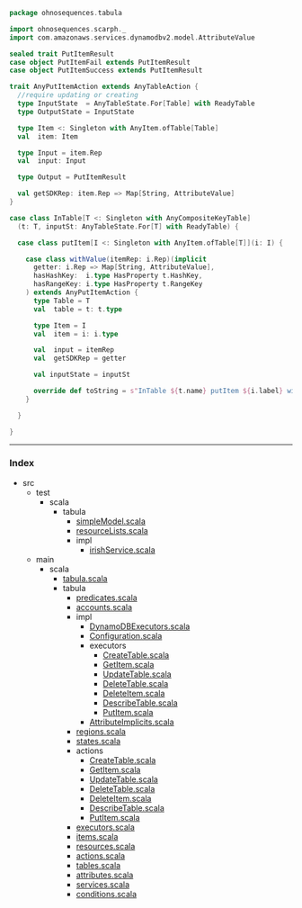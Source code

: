 
```scala
package ohnosequences.tabula

import ohnosequences.scarph._
import com.amazonaws.services.dynamodbv2.model.AttributeValue

sealed trait PutItemResult
case object PutItemFail extends PutItemResult
case object PutItemSuccess extends PutItemResult

trait AnyPutItemAction extends AnyTableAction {
  //require updating or creating
  type InputState  = AnyTableState.For[Table] with ReadyTable
  type OutputState = InputState

  type Item <: Singleton with AnyItem.ofTable[Table]
  val  item: Item

  type Input = item.Rep
  val  input: Input

  type Output = PutItemResult

  val getSDKRep: item.Rep => Map[String, AttributeValue]
}

case class InTable[T <: Singleton with AnyCompositeKeyTable]
  (t: T, inputSt: AnyTableState.For[T] with ReadyTable) {

  case class putItem[I <: Singleton with AnyItem.ofTable[T]](i: I) {

    case class withValue(itemRep: i.Rep)(implicit
      getter: i.Rep => Map[String, AttributeValue],
      hasHashKey:  i.type HasProperty t.HashKey,
      hasRangeKey: i.type HasProperty t.RangeKey
    ) extends AnyPutItemAction {
      type Table = T
      val  table = t: t.type

      type Item = I
      val  item = i: i.type

      val  input = itemRep
      val  getSDKRep = getter

      val inputState = inputSt

      override def toString = s"InTable ${t.name} putItem ${i.label} withValue ${itemRep}"
    }

  }

}

```


------

### Index

+ src
  + test
    + scala
      + tabula
        + [simpleModel.scala][test/scala/tabula/simpleModel.scala]
        + [resourceLists.scala][test/scala/tabula/resourceLists.scala]
        + impl
          + [irishService.scala][test/scala/tabula/impl/irishService.scala]
  + main
    + scala
      + [tabula.scala][main/scala/tabula.scala]
      + tabula
        + [predicates.scala][main/scala/tabula/predicates.scala]
        + [accounts.scala][main/scala/tabula/accounts.scala]
        + impl
          + [DynamoDBExecutors.scala][main/scala/tabula/impl/DynamoDBExecutors.scala]
          + [Configuration.scala][main/scala/tabula/impl/Configuration.scala]
          + executors
            + [CreateTable.scala][main/scala/tabula/impl/executors/CreateTable.scala]
            + [GetItem.scala][main/scala/tabula/impl/executors/GetItem.scala]
            + [UpdateTable.scala][main/scala/tabula/impl/executors/UpdateTable.scala]
            + [DeleteTable.scala][main/scala/tabula/impl/executors/DeleteTable.scala]
            + [DeleteItem.scala][main/scala/tabula/impl/executors/DeleteItem.scala]
            + [DescribeTable.scala][main/scala/tabula/impl/executors/DescribeTable.scala]
            + [PutItem.scala][main/scala/tabula/impl/executors/PutItem.scala]
          + [AttributeImplicits.scala][main/scala/tabula/impl/AttributeImplicits.scala]
        + [regions.scala][main/scala/tabula/regions.scala]
        + [states.scala][main/scala/tabula/states.scala]
        + actions
          + [CreateTable.scala][main/scala/tabula/actions/CreateTable.scala]
          + [GetItem.scala][main/scala/tabula/actions/GetItem.scala]
          + [UpdateTable.scala][main/scala/tabula/actions/UpdateTable.scala]
          + [DeleteTable.scala][main/scala/tabula/actions/DeleteTable.scala]
          + [DeleteItem.scala][main/scala/tabula/actions/DeleteItem.scala]
          + [DescribeTable.scala][main/scala/tabula/actions/DescribeTable.scala]
          + [PutItem.scala][main/scala/tabula/actions/PutItem.scala]
        + [executors.scala][main/scala/tabula/executors.scala]
        + [items.scala][main/scala/tabula/items.scala]
        + [resources.scala][main/scala/tabula/resources.scala]
        + [actions.scala][main/scala/tabula/actions.scala]
        + [tables.scala][main/scala/tabula/tables.scala]
        + [attributes.scala][main/scala/tabula/attributes.scala]
        + [services.scala][main/scala/tabula/services.scala]
        + [conditions.scala][main/scala/tabula/conditions.scala]

[test/scala/tabula/simpleModel.scala]: ../../../../test/scala/tabula/simpleModel.scala.md
[test/scala/tabula/resourceLists.scala]: ../../../../test/scala/tabula/resourceLists.scala.md
[test/scala/tabula/impl/irishService.scala]: ../../../../test/scala/tabula/impl/irishService.scala.md
[main/scala/tabula.scala]: ../../tabula.scala.md
[main/scala/tabula/predicates.scala]: ../predicates.scala.md
[main/scala/tabula/accounts.scala]: ../accounts.scala.md
[main/scala/tabula/impl/DynamoDBExecutors.scala]: ../impl/DynamoDBExecutors.scala.md
[main/scala/tabula/impl/Configuration.scala]: ../impl/Configuration.scala.md
[main/scala/tabula/impl/executors/CreateTable.scala]: ../impl/executors/CreateTable.scala.md
[main/scala/tabula/impl/executors/GetItem.scala]: ../impl/executors/GetItem.scala.md
[main/scala/tabula/impl/executors/UpdateTable.scala]: ../impl/executors/UpdateTable.scala.md
[main/scala/tabula/impl/executors/DeleteTable.scala]: ../impl/executors/DeleteTable.scala.md
[main/scala/tabula/impl/executors/DeleteItem.scala]: ../impl/executors/DeleteItem.scala.md
[main/scala/tabula/impl/executors/DescribeTable.scala]: ../impl/executors/DescribeTable.scala.md
[main/scala/tabula/impl/executors/PutItem.scala]: ../impl/executors/PutItem.scala.md
[main/scala/tabula/impl/AttributeImplicits.scala]: ../impl/AttributeImplicits.scala.md
[main/scala/tabula/regions.scala]: ../regions.scala.md
[main/scala/tabula/states.scala]: ../states.scala.md
[main/scala/tabula/actions/CreateTable.scala]: CreateTable.scala.md
[main/scala/tabula/actions/GetItem.scala]: GetItem.scala.md
[main/scala/tabula/actions/UpdateTable.scala]: UpdateTable.scala.md
[main/scala/tabula/actions/DeleteTable.scala]: DeleteTable.scala.md
[main/scala/tabula/actions/DeleteItem.scala]: DeleteItem.scala.md
[main/scala/tabula/actions/DescribeTable.scala]: DescribeTable.scala.md
[main/scala/tabula/actions/PutItem.scala]: PutItem.scala.md
[main/scala/tabula/executors.scala]: ../executors.scala.md
[main/scala/tabula/items.scala]: ../items.scala.md
[main/scala/tabula/resources.scala]: ../resources.scala.md
[main/scala/tabula/actions.scala]: ../actions.scala.md
[main/scala/tabula/tables.scala]: ../tables.scala.md
[main/scala/tabula/attributes.scala]: ../attributes.scala.md
[main/scala/tabula/services.scala]: ../services.scala.md
[main/scala/tabula/conditions.scala]: ../conditions.scala.md